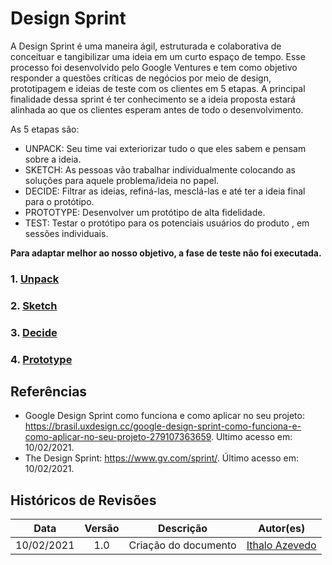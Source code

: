 # Design Sprint
A Design Sprint é uma maneira ágil, estruturada e colaborativa de conceituar e tangibilizar uma ideia em um curto espaço de tempo. Esse processo foi desenvolvido pelo Google Ventures e tem como objetivo responder a questões críticas de negócios por meio de design, prototipagem e ideias de teste com os clientes em 5 etapas. A principal finalidade dessa sprint é ter conhecimento se a ideia proposta estará alinhada ao que os clientes esperam antes de todo o desenvolvimento. 

As 5 etapas são:
- UNPACK: Seu time vai exteriorizar tudo o que eles sabem e pensam sobre a ideia.
- SKETCH: As pessoas vão trabalhar individualmente colocando as soluções para aquele problema/ideia no papel.
- DECIDE: Filtrar as ideias, refiná-las, mesclá-las e até ter a ideia final para o protótipo.
- PROTOTYPE: Desenvolver um protótipo de alta fidelidade.
- TEST: Testar o protótipo para os potenciais usuários do produto , em sessões individuais.
 
**Para adaptar melhor ao nosso objetivo, a fase de teste não foi executada.** 

### 1. [Unpack](../01-designSprint/brainstorming.md)
### 2. [Sketch](../01-designSprint/protipoPapel.md)
### 3. [Decide](../01-designSprint/prototipoMediaFidelidade.md)
### 4. [Prototype](../01-designSprint/prototipoAlta.md)

## Referências
- Google Design Sprint como funciona e como aplicar no seu projeto: https://brasil.uxdesign.cc/google-design-sprint-como-funciona-e-como-aplicar-no-seu-projeto-279107363659. Ultimo acesso em: 10/02/2021.
- The Design Sprint: https://www.gv.com/sprint/. Último acesso em: 10/02/2021.

## Históricos de Revisões

|    Data    | Versão |      Descrição       |                     Autor(es)                      |
| :--------: | :----: | :------------------: | :------------------------------------------------: |
| 10/02/2021 |  1.0   | Criação do documento | [Ithalo Azevedo](https://github.com/ithaloazevedo) |